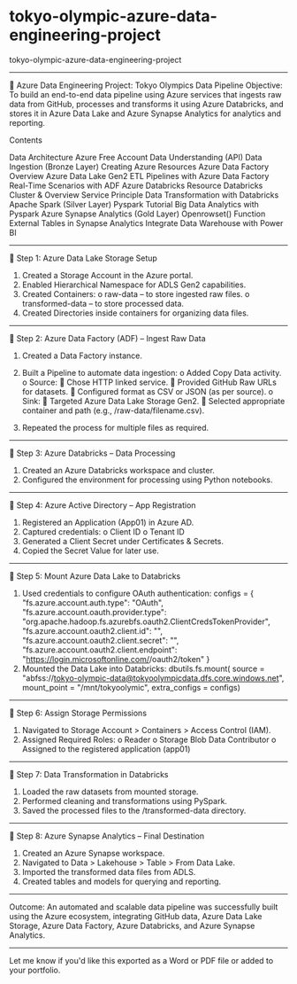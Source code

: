 # tokyo-olympic-azure-data-engineering-project
tokyo-olympic-azure-data-engineering-project


________________________________________
📘 Azure Data Engineering Project: Tokyo Olympics Data Pipeline
Objective:
To build an end-to-end data pipeline using Azure services that ingests raw data from GitHub, processes and transforms it using Azure Databricks, and stores it in Azure Data Lake and Azure Synapse Analytics for analytics and reporting.

Contents

Data Architecture
Azure Free Account
Data Understanding (API)
Data Ingestion (Bronze Layer)
Creating Azure Resources
Azure Data Factory Overview
Azure Data Lake Gen2
ETL Pipelines with Azure Data Factory
Real-Time Scenarios with ADF
Azure Databricks Resource
Databricks Cluster & Overview
Service Principle
Data Transformation with Databricks
Apache Spark (Silver Layer)
Pyspark Tutorial
Big Data Analytics with Pyspark
Azure Synapse Analytics (Gold Layer)
Openrowset() Function
External Tables in Synapse Analytics
Integrate Data Warehouse with Power BI
________________________________________
🔷 Step 1: Azure Data Lake Storage Setup
1.	Created a Storage Account in the Azure portal.
2.	Enabled Hierarchical Namespace for ADLS Gen2 capabilities.
3.	Created Containers:
o	raw-data – to store ingested raw files.
o	transformed-data – to store processed data.
4.	Created Directories inside containers for organizing data files.

 
________________________________________
🔷 Step 2: Azure Data Factory (ADF) – Ingest Raw Data
1.	Created a Data Factory instance.
 

 
2.	Built a Pipeline to automate data ingestion:
o	Added Copy Data activity.
o	Source:
	Chose HTTP linked service.
	Provided GitHub Raw URLs for datasets.
	Configured format as CSV or JSON (as per source).
o	Sink:
	Targeted Azure Data Lake Storage Gen2.
	Selected appropriate container and path (e.g., /raw-data/filename.csv).
 
3.	Repeated the process for multiple files as required.
 
 
________________________________________
🔷 Step 3: Azure Databricks – Data Processing
1.	Created an Azure Databricks workspace and cluster.
2.	Configured the environment for processing using Python notebooks.
________________________________________
🔷 Step 4: Azure Active Directory – App Registration
1.	Registered an Application (App01) in Azure AD.
2.	Captured credentials:
o	Client ID
o	Tenant ID
3.	Generated a Client Secret under Certificates & Secrets.
4.	Copied the Secret Value for later use.
________________________________________
🔷 Step 5: Mount Azure Data Lake to Databricks
1.	Used credentials to configure OAuth authentication:
configs = {
  "fs.azure.account.auth.type": "OAuth",
  "fs.azure.account.oauth.provider.type": "org.apache.hadoop.fs.azurebfs.oauth2.ClientCredsTokenProvider",
  "fs.azure.account.oauth2.client.id": "<client-id>",
  "fs.azure.account.oauth2.client.secret": "<client-secret>",
  "fs.azure.account.oauth2.client.endpoint": "https://login.microsoftonline.com/<tenant-id>/oauth2/token"
}
2.	Mounted the Data Lake into Databricks:
dbutils.fs.mount(
  source = "abfss://tokyo-olympic-data@tokyoolympicdata.dfs.core.windows.net",
  mount_point = "/mnt/tokyoolymic",
  extra_configs = configs)
________________________________________
🔷 Step 6: Assign Storage Permissions
1.	Navigated to Storage Account > Containers > Access Control (IAM).
2.	Assigned Required Roles:
o	Reader
o	Storage Blob Data Contributor
o	Assigned to the registered application (app01)
________________________________________
🔷 Step 7: Data Transformation in Databricks
1.	Loaded the raw datasets from mounted storage.
2.	Performed cleaning and transformations using PySpark.
3.	Saved the processed files to the /transformed-data directory.
 
________________________________________
🔷 Step 8: Azure Synapse Analytics – Final Destination
1.	Created an Azure Synapse workspace.
2.	Navigated to Data > Lakehouse > Table > From Data Lake.
3.	Imported the transformed data files from ADLS.
4.	Created tables and models for querying and reporting.
  
________________________________________

 Outcome:
An automated and scalable data pipeline was successfully built using the Azure ecosystem, integrating GitHub data, Azure Data Lake Storage, Azure Data Factory, Azure Databricks, and Azure Synapse Analytics.
________________________________________
Let me know if you'd like this exported as a Word or PDF file or added to your portfolio.
  
